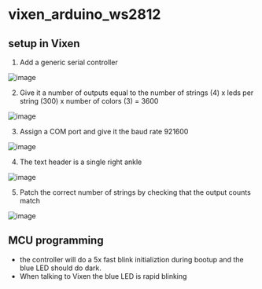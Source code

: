 # vixen_arduino_ws2812

## setup in Vixen
1. Add a generic serial controller

![image](https://user-images.githubusercontent.com/590535/121105439-1daf0100-c7d2-11eb-9a81-21ec114c6cae.png)

2. Give it a number of outputs equal to the number of strings (4) x leds per string (300) x number of colors (3) = 3600

![image](https://user-images.githubusercontent.com/590535/121105588-6070d900-c7d2-11eb-8fae-b95af3a815a5.png)

3. Assign a COM port and give it the baud rate 921600

![image](https://user-images.githubusercontent.com/590535/121105645-7bdbe400-c7d2-11eb-9a36-a5818b025d16.png)

4. The text header is a single right ankle

![image](https://user-images.githubusercontent.com/590535/121105682-8c8c5a00-c7d2-11eb-8ac7-71b8a33add16.png)

5. Patch the correct number of strings by checking that the output counts match

![image](https://user-images.githubusercontent.com/590535/121105803-ca897e00-c7d2-11eb-9ded-807ec2bd4024.png)

## MCU programming
* the controller will do a 5x fast blink initializtion during bootup and the blue LED should do dark.
* When talking to Vixen the blue LED is rapid blinking

